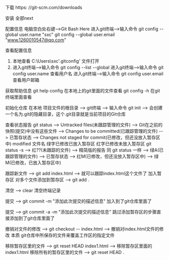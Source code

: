 下载  https: //git-scm.com/downloads

安装  全部next 

配置信息
电脑空白处右键-->Git Bash Here 进入git终端-->输入命令
git config --global user.name "sxc"
git config --global user.email "www.1260010547@qq.com"

查看配置信息
1. 本地查看   C:\Users\sxc\'.gitconfig' 文件打开
2. 进入git终端-->输入命令 git config --list --global
进入git终端-->输入命令 git config user.name  查看用户名
进入git终端-->输入命令 git config user.email 查看用户邮箱

获取帮助信息
git help config  在本地上的git里面的文件查看
git config -h   在git终端里面查看

初始化仓库
在本地
项目文件的根目录  -->  git终端  -->  输入命令 git init  --> 会创建一个名为.git的隐藏目录，这个.git目录就是当前项目的Git仓库

查看状态报告
git status  -->  Untracked files(未跟踪管理的文件)  --> Git在之前的快照(提交)中没有这些文件
            -->  Changes to be committed(已跟踪管理的文件)  -->  已暂存状态
            -->  Changes not staged for commit(已修改，但还没放入暂存区中)   modified 文件名 绿字已修改已放入暂存区   红字已修改未放入暂存区
git status -s  --> 红??(未跟踪的文件)     -->  精简版的报告 同 git status 一样
               --> 绿A(已跟踪管理的文件)  -->  已暂存状态
               --> 红M(已修改，但还没放入暂存区中)
               --> 绿M(已修改，已放入暂存区中)

跟踪新文件  -->  git add index.html  -->  就可以跟踪index.html这个文件了   加入暂存区
对多个文件添加到暂存区  -->  git add .

清空  -->  clear 清空终端记录

提交  -->  git commit -m "添加此次提交的描述信息"  加入到了git仓库里面了

提交  -->  git commit -a -m "添加此次提交的描述信息"  跳过添加暂存区的步骤直接添加到了git仓库里面了

撤销对文件的修改  -->  git checkout -- index.html  -->  撤销对index.html文件的修改  本质 git仓库中所保存的文件来覆盖工作区的指定文件

移除暂存区里的文件  -->  git reset HEAD index1.html  -->  移除暂存区里面的index1.html
移除所有的暂存区里的文件  -->  git reset HEAD .

